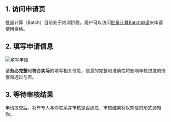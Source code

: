 ## 1. 访问申请页
批量计算（Batch）目前处于内测阶段，用户可以访问[批量计算Batch申请](http://tce.fsphere.cn/act/apply/Batch)来申请使用资格。

## 2. 填写申请信息

![填写申请](http://imgcache.tce.fsphere.cn/image/mc.qcloudimg.com/static/img/bdc74dd345c694298c3263e5c68b6b1f/image.png)
 
请**务必完整**和**符合实际**的填写相关信息，信息的完整和准确性将影响审核进度的快慢和通过与否。

## 3. 等待审核结果
申请提交后，将有专人与你联系并审核是否通过，审核结果将以短信的形式通知你。
